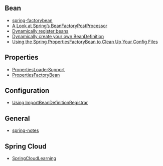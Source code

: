 Bean
---
- [spring-factorybean](http://www.baeldung.com/spring-factorybean)
- [A Look at Spring’s BeanFactoryPostProcessor](http://bravenewgeek.com/a-look-at-springs-beanfactorypostprocessor/)
- [Dynamically register beans](http://www.logicbig.com/tutorials/spring-framework/spring-core/bean-definition/)
- [Dynamically create your own BeanDefinition](https://blog.jdriven.com/2015/04/spicy-spring-dynamically-create-your-own-beandefinition/)
- [Using the Spring PropertiesFactoryBean to Clean Up Your Config Files](https://www.captechconsulting.com/blogs/using-the-spring-propertiesfactorybean-to-clean-up-your-config-files)

Properties
---
- [PropertiesLoaderSupport](http://codenav.org/code.html?project=/org/springframework/spring-core/1.2.2&path=/Source%20Packages/org.springframework.core.io.support/PropertiesLoaderSupport.java)
- [PropertiesFactoryBean](https://github.com/spring-projects/spring-framework/blob/master/spring-beans/src/main/java/org/springframework/beans/factory/config/PropertiesFactoryBean.java)

Configuration
---
- [Using ImportBeanDefinitionRegistrar](http://www.logicbig.com/tutorials/spring-framework/spring-core/import-bean-registrar/)

General
---
- [spring-notes](https://github.com/zp1024/spring-notes)

Spring Cloud
---
- [SpringCloudLearning](https://github.com/forezp/SpringCloudLearning)
